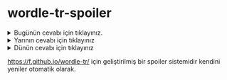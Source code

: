 # wordle-tr-spoiler

<details>
  <summary>Bugünün cevabı için tıklayınız.</summary>
  <br>
    <b> dadaş </b>
</details>

<details>
  <summary>Yarının cevabı için tıklayınız</summary>
  <br>
   <b> mevzi </b>
</details>

<details>
  <summary>Dünün cevabı için tıklayınız </summary>
  <br>
  <b> gafil </b>
</details>

https://f.github.io/wordle-tr/ için geliştirilmiş bir spoiler sistemidir kendini yeniler otomatik olarak.

